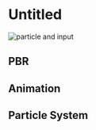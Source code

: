 # Untitled

![particle and input](https://github.com/SidViciouz/Untitled/assets/70373435/41e8ba92-059d-44ac-a696-7a94418b235f)

## PBR



## Animation



## Particle System

